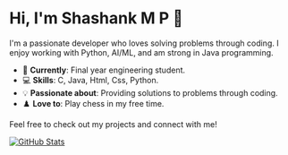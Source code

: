 # Hi, I'm Shashank M P 👋

I'm a passionate developer who loves solving problems through coding. I enjoy working with Python, AI/ML, and am strong in Java programming.

- 🌱 **Currently**: Final year engineering student.
- 💻 **Skills**: C, Java, Html, Css, Python.
- 💡 **Passionate about**: Providing solutions to problems through coding.
- ♟️ **Love to**: Play chess in my free time.

Feel free to check out my projects and connect with me!

[![GitHub Stats](https://github-readme-stats.vercel.app/api?username=sarvaksha&show_icons=true&theme=radical)](https://github.com/sarvaksha)
